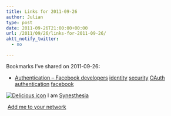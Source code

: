 ```yaml
---
title: Links for 2011-09-26
author: Julian
type: post
date: 2011-09-26T21:00:00+00:00
url: /2011/09/26/links-for-2011-09-26/
aktt_notify_twitter:
  - no

---
```

Bookmarks I&#8217;ve shared on 2011-09-26:

  * [Authentication &#8211; Facebook developers][1] 
    [identity][2] [security][3] [OAuth][4] [authentication][5] [facebook][6] </li> </ul> 
    
    <p class="deliciouslink">
      <a href="https://del.icio.us/synesthesia" title="See all my bookmarks on del.icio.us"><img src="https://www.synesthesia.co.uk/images/deliciousicon.jpg" alt="Delicious icon" /></a>&nbsp;I am <a href="https://del.icio.us/synesthesia" title="See all my bookmarks on del.icio.us">Synesthesia</a>
    </p>
    
    <p class="deliciouslink">
      <a href="https://del.icio.us/network?add=synesthesia" title="Add me to your del.icio.us network"><img src="https://www.synesthesia.co.uk/images/add.gif" alt="" /></a>&nbsp;<a href="https://del.icio.us/network?add=synesthesia" title="Add me to your del.icio.us network">Add me to your network</a>
    </p>

 [1]: https://developers.facebook.com/docs/authentication
 [2]: https://www.delicious.com/synesthesia/identity
 [3]: https://www.delicious.com/synesthesia/security
 [4]: https://www.delicious.com/synesthesia/OAuth
 [5]: https://www.delicious.com/synesthesia/authentication
 [6]: https://www.delicious.com/synesthesia/facebook